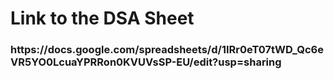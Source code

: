<h1>Link to the DSA Sheet</h1>

<h3>https://docs.google.com/spreadsheets/d/1IRr0eT07tWD_Qc6eVR5YO0LcuaYPRRon0KVUVsSP-EU/edit?usp=sharing</h3>
